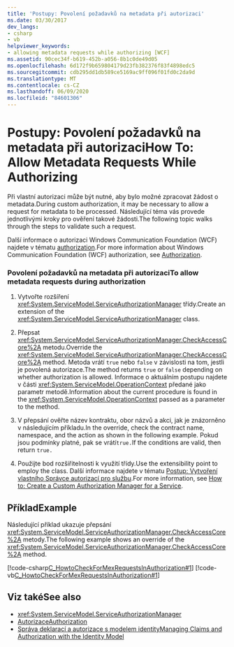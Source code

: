 ```yaml
---
title: 'Postupy: Povolení požadavků na metadata při autorizaci'
ms.date: 03/30/2017
dev_langs:
- csharp
- vb
helpviewer_keywords:
- allowing metadata requests while authorizing [WCF]
ms.assetid: 90cec34f-b619-452b-a056-8b1c0de49d05
ms.openlocfilehash: 6d172f9b659804179d23fb382376f83f4898edc5
ms.sourcegitcommit: cdb295dd1db589ce5169ac9ff096f01fd0c2da9d
ms.translationtype: MT
ms.contentlocale: cs-CZ
ms.lasthandoff: 06/09/2020
ms.locfileid: "84601306"
---
```

# <a name="how-to-allow-metadata-requests-while-authorizing"></a><span data-ttu-id="92244-102">Postupy: Povolení požadavků na metadata při autorizaci</span><span class="sxs-lookup"><span data-stu-id="92244-102">How To: Allow Metadata Requests While Authorizing</span></span>
<span data-ttu-id="92244-103">Při vlastní autorizaci může být nutné, aby bylo možné zpracovat žádost o metadata.</span><span class="sxs-lookup"><span data-stu-id="92244-103">During custom authorization, it may be necessary to allow a request for metadata to be processed.</span></span> <span data-ttu-id="92244-104">Následující téma vás provede jednotlivými kroky pro ověření takové žádosti.</span><span class="sxs-lookup"><span data-stu-id="92244-104">The following topic walks through the steps to validate such a request.</span></span>  
  
 <span data-ttu-id="92244-105">Další informace o autorizaci Windows Communication Foundation (WCF) najdete v tématu [authorization](authorization-in-wcf.md).</span><span class="sxs-lookup"><span data-stu-id="92244-105">For more information about Windows Communication Foundation (WCF) authorization, see [Authorization](authorization-in-wcf.md).</span></span>  
  
### <a name="to-allow-metadata-requests-during-authorization"></a><span data-ttu-id="92244-106">Povolení požadavků na metadata při autorizaci</span><span class="sxs-lookup"><span data-stu-id="92244-106">To allow metadata requests during authorization</span></span>  
  
1. <span data-ttu-id="92244-107">Vytvořte rozšíření <xref:System.ServiceModel.ServiceAuthorizationManager> třídy.</span><span class="sxs-lookup"><span data-stu-id="92244-107">Create an extension of the <xref:System.ServiceModel.ServiceAuthorizationManager> class.</span></span>  
  
2. <span data-ttu-id="92244-108">Přepsat <xref:System.ServiceModel.ServiceAuthorizationManager.CheckAccessCore%2A> metodu.</span><span class="sxs-lookup"><span data-stu-id="92244-108">Override the <xref:System.ServiceModel.ServiceAuthorizationManager.CheckAccessCore%2A> method.</span></span> <span data-ttu-id="92244-109">Metoda vrátí `true` nebo `false` v závislosti na tom, jestli je povolená autorizace.</span><span class="sxs-lookup"><span data-stu-id="92244-109">The method returns `true` or `false` depending on whether authorization is allowed.</span></span> <span data-ttu-id="92244-110">Informace o aktuálním postupu najdete v části <xref:System.ServiceModel.OperationContext> předané jako parametr metodě.</span><span class="sxs-lookup"><span data-stu-id="92244-110">Information about the current procedure is found in the <xref:System.ServiceModel.OperationContext> passed as a parameter to the method.</span></span>  
  
3. <span data-ttu-id="92244-111">V přepsání ověřte název kontraktu, obor názvů a akci, jak je znázorněno v následujícím příkladu.</span><span class="sxs-lookup"><span data-stu-id="92244-111">In the override, check the contract name, namespace, and the action as shown in the following example.</span></span> <span data-ttu-id="92244-112">Pokud jsou podmínky platné, pak se vrátí`true.`</span><span class="sxs-lookup"><span data-stu-id="92244-112">If the conditions are valid, then return `true.`</span></span>  
  
4. <span data-ttu-id="92244-113">Použijte bod rozšiřitelnosti k využití třídy.</span><span class="sxs-lookup"><span data-stu-id="92244-113">Use the extensibility point to employ the class.</span></span> <span data-ttu-id="92244-114">Další informace najdete v tématu [Postup: Vytvoření vlastního Správce autorizací pro službu](../extending/how-to-create-a-custom-authorization-manager-for-a-service.md).</span><span class="sxs-lookup"><span data-stu-id="92244-114">For more information, see [How to: Create a Custom Authorization Manager for a Service](../extending/how-to-create-a-custom-authorization-manager-for-a-service.md).</span></span>  
  
## <a name="example"></a><span data-ttu-id="92244-115">Příklad</span><span class="sxs-lookup"><span data-stu-id="92244-115">Example</span></span>  
 <span data-ttu-id="92244-116">Následující příklad ukazuje přepsání <xref:System.ServiceModel.ServiceAuthorizationManager.CheckAccessCore%2A> metody.</span><span class="sxs-lookup"><span data-stu-id="92244-116">The following example shows an override of the <xref:System.ServiceModel.ServiceAuthorizationManager.CheckAccessCore%2A> method.</span></span>  
  
 [!code-csharp[C_HowtoCheckForMexRequestsInAuthorization#1](../../../../samples/snippets/csharp/VS_Snippets_CFX/c_howtocheckformexrequestsinauthorization/cs/source.cs#1)]
 [!code-vb[C_HowtoCheckForMexRequestsInAuthorization#1](../../../../samples/snippets/visualbasic/VS_Snippets_CFX/c_howtocheckformexrequestsinauthorization/vb/source.vb#1)]  
  
## <a name="see-also"></a><span data-ttu-id="92244-117">Viz také</span><span class="sxs-lookup"><span data-stu-id="92244-117">See also</span></span>

- <xref:System.ServiceModel.ServiceAuthorizationManager>
- [<span data-ttu-id="92244-118">Autorizace</span><span class="sxs-lookup"><span data-stu-id="92244-118">Authorization</span></span>](authorization-in-wcf.md)
- [<span data-ttu-id="92244-119">Správa deklarací a autorizace s modelem identity</span><span class="sxs-lookup"><span data-stu-id="92244-119">Managing Claims and Authorization with the Identity Model</span></span>](managing-claims-and-authorization-with-the-identity-model.md)
